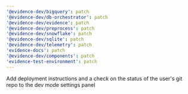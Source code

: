 ```yaml
---
'@evidence-dev/bigquery': patch
'@evidence-dev/db-orchestrator': patch
'@evidence-dev/evidence': patch
'@evidence-dev/preprocess': patch
'@evidence-dev/snowflake': patch
'@evidence-dev/sqlite': patch
'@evidence-dev/telemetry': patch
'evidence-docs': patch
'@evidence-dev/components': patch
'evidence-test-environment': patch
---
```


Add deployment instructions and a check on the status of the user's git repo to the dev mode settings panel
